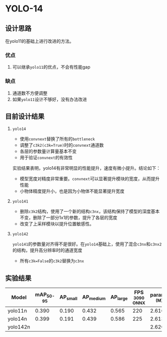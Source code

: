 # YOLO-14


## 设计思路

在yolo11的基础上进行改进的方法。

### 优点
1. 可以继承`yolo11`的优点，不会有性能gap

### 缺点
1. 通道数不方便调整
2. 如果`yolo11`设计不够好，没有办法改进


## 目前设计结果

1. `yolo14`
   - 使用`convnext`替换了所有的`bottleneck`
   - 调整了`c3k2(c3k=True)`时的`convnext`通道数
   - 各层的参数量计算量基本不变
   - 用于验证`convnext`的有效性

   实验结果表明，yolo14有非常明显的性能提升，速度有微小提升。结论如下：
   - 模型宽度对精度非常重要。`convnext`可以显著提升模块的宽度，从而提升性能
   - 小物体精度提升小，也是因为小物体不能显著提升宽度
2. `yolo141`
   - 删除`c3k2`结构，使用了一个新的结构`c3nx`，该结构保持了模型的深度基本不变，删除了一部分1x1的参数，提升了各层的宽度
   - 改变了上采样模块以提升位置敏感性。
3. `yolo142`

   `yolo141`的参数量对齐得不是很好。在`yolo14`基础上，使用了混合`c3nx`和`c3nx2`的结构，提升高分辨率时的通道宽度
   - 所有`c3k=False`的`c3k2`替换为`c3nx`


## 实验结果
| Model | mAP<sub>50-95</sub> | AP<sub>small</sub> | AP<sub>medium</sub> | AP<sub>large</sub> | FPS<br><sup>3090 ONNX</sup>  | params<br><sup>(M)</sup> |FLOPs<br><sup>(B) |
| -------- | ----- | ----- | ----- | ----- | --- | ----- | ---- |
| yolo11n  | 0.390 | 0.190 | 0.432 | 0.565 | 220 | 2.616 | 6.48 |
| yolo14n  | 0.399 | 0.191 | 0.439 | 0.586 | 225 | 2.613 | 6.52 |
| yolo142n |       |       |       |       |     | 2.620 | 6.49 |
